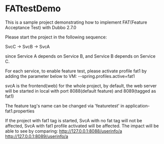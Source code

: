 # FATtestDemo
This is a sample project demonstrating how to implement FAT(Feature Acceptance Test) with Dubbo 2.7.0

Please start the project in the following sequence:

SvcC -> SvcB -> SvcA

since Service A depends on Service B, and Service B depends on Service C.


For each service, to enable feature test, please activate profile fat1 by adding the parameter below to VM:
--spring.profiles.active=fat1

svcA is the frontend(web) for the whole project, by default,
the web server will be started in local with port 8088(default feature) and 8089(tagged as fat1)

The feature tag's name can be changed via 'featuretest' in application-fat1.properties

If the project with fat1 tag is started, SvcA with no fat tag will not be affected, SvcA with fat1 profile activated will be affected.
The impact will be able to see by comparing:
http://127.0.0.1:8088/userinfo/a
http://127.0.0.1:8089/userinfo/a
